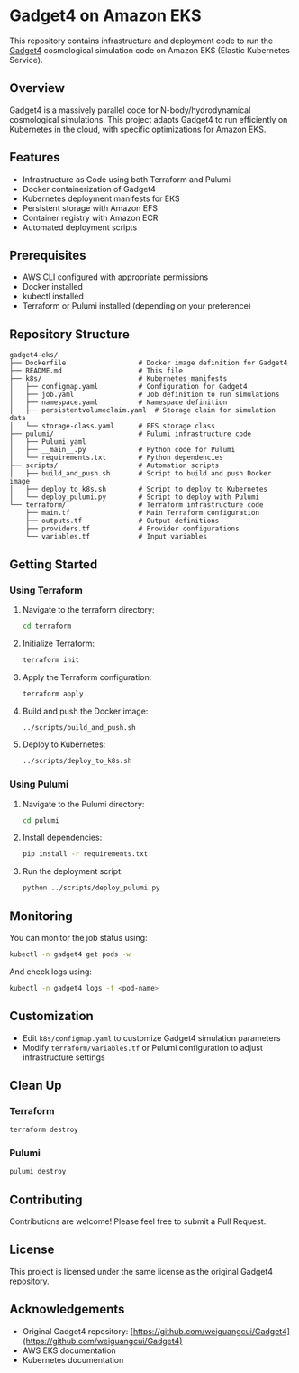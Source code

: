 # Gadget4 on Amazon EKS

This repository contains infrastructure and deployment code to run the [Gadget4](https://github.com/weiguangcui/Gadget4) cosmological simulation code on Amazon EKS (Elastic Kubernetes Service).

## Overview

Gadget4 is a massively parallel code for N-body/hydrodynamical cosmological simulations. This project adapts Gadget4 to run efficiently on Kubernetes in the cloud, with specific optimizations for Amazon EKS.

## Features

- Infrastructure as Code using both Terraform and Pulumi
- Docker containerization of Gadget4
- Kubernetes deployment manifests for EKS
- Persistent storage with Amazon EFS
- Container registry with Amazon ECR
- Automated deployment scripts

## Prerequisites

- AWS CLI configured with appropriate permissions
- Docker installed
- kubectl installed
- Terraform or Pulumi installed (depending on your preference)

## Repository Structure

```
gadget4-eks/
├── Dockerfile                  # Docker image definition for Gadget4
├── README.md                   # This file
├── k8s/                        # Kubernetes manifests
│   ├── configmap.yaml          # Configuration for Gadget4
│   ├── job.yaml                # Job definition to run simulations
│   ├── namespace.yaml          # Namespace definition
│   ├── persistentvolumeclaim.yaml  # Storage claim for simulation data
│   └── storage-class.yaml      # EFS storage class
├── pulumi/                     # Pulumi infrastructure code
│   ├── Pulumi.yaml
│   ├── __main__.py             # Python code for Pulumi
│   └── requirements.txt        # Python dependencies
├── scripts/                    # Automation scripts
│   ├── build_and_push.sh       # Script to build and push Docker image
│   ├── deploy_to_k8s.sh        # Script to deploy to Kubernetes
│   └── deploy_pulumi.py        # Script to deploy with Pulumi
└── terraform/                  # Terraform infrastructure code
    ├── main.tf                 # Main Terraform configuration
    ├── outputs.tf              # Output definitions
    ├── providers.tf            # Provider configurations
    └── variables.tf            # Input variables
```

## Getting Started

### Using Terraform

1. Navigate to the terraform directory:
   ```bash
   cd terraform
   ```

2. Initialize Terraform:
   ```bash
   terraform init
   ```

3. Apply the Terraform configuration:
   ```bash
   terraform apply
   ```

4. Build and push the Docker image:
   ```bash
   ../scripts/build_and_push.sh
   ```

5. Deploy to Kubernetes:
   ```bash
   ../scripts/deploy_to_k8s.sh
   ```

### Using Pulumi

1. Navigate to the Pulumi directory:
   ```bash
   cd pulumi
   ```

2. Install dependencies:
   ```bash
   pip install -r requirements.txt
   ```

3. Run the deployment script:
   ```bash
   python ../scripts/deploy_pulumi.py
   ```

## Monitoring

You can monitor the job status using:

```bash
kubectl -n gadget4 get pods -w
```

And check logs using:

```bash
kubectl -n gadget4 logs -f <pod-name>
```

## Customization

- Edit `k8s/configmap.yaml` to customize Gadget4 simulation parameters
- Modify `terraform/variables.tf` or Pulumi configuration to adjust infrastructure settings

## Clean Up

### Terraform

```bash
terraform destroy
```

### Pulumi

```bash
pulumi destroy
```

## Contributing

Contributions are welcome! Please feel free to submit a Pull Request.

## License

This project is licensed under the same license as the original Gadget4 repository.

## Acknowledgements

- Original Gadget4 repository: [https://github.com/weiguangcui/Gadget4](https://github.com/weiguangcui/Gadget4)
- AWS EKS documentation
- Kubernetes documentation
